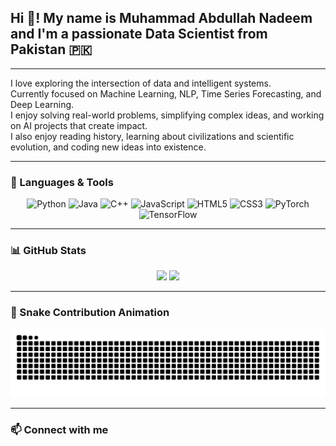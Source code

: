 <h2 align="left">Hi 👋! My name is Muhammad Abdullah Nadeem and I'm a passionate Data Scientist from Pakistan 🇵🇰</h2>

---

I love exploring the intersection of data and intelligent systems.  
Currently focused on Machine Learning, NLP, Time Series Forecasting, and Deep Learning.  
I enjoy solving real-world problems, simplifying complex ideas, and working on AI projects that create impact.  
I also enjoy reading history, learning about civilizations and scientific evolution, and coding new ideas into existence.

---

### 🧠 Languages & Tools

<div align="center">
  <img src="https://cdn.jsdelivr.net/gh/devicons/devicon/icons/python/python-original.svg" height="40" alt="Python" />
  <img src="https://cdn.jsdelivr.net/gh/devicons/devicon/icons/java/java-original.svg" height="40" alt="Java" />
  <img src="https://cdn.jsdelivr.net/gh/devicons/devicon/icons/cplusplus/cplusplus-original.svg" height="40" alt="C++" />
  <img src="https://cdn.jsdelivr.net/gh/devicons/devicon/icons/javascript/javascript-original.svg" height="40" alt="JavaScript" />
  <img src="https://cdn.jsdelivr.net/gh/devicons/devicon/icons/html5/html5-original.svg" height="40" alt="HTML5" />
  <img src="https://cdn.jsdelivr.net/gh/devicons/devicon/icons/css3/css3-original.svg" height="40" alt="CSS3" />
  <img src="https://cdn.jsdelivr.net/gh/devicons/devicon/icons/pytorch/pytorch-original.svg" height="40" alt="PyTorch" />
  <img src="https://cdn.jsdelivr.net/gh/devicons/devicon/icons/tensorflow/tensorflow-original.svg" height="40" alt="TensorFlow" />
</div>

---

### 📊 GitHub Stats

<div align="center">
  <img src="https://github-readme-stats.vercel.app/api?username=AbdullahNadeem10&show_icons=true&theme=radical" height="180"/>
  <img src="https://github-readme-stats.vercel.app/api/top-langs/?username=AbdullahNadeem10&layout=compact&theme=radical" height="180"/>
</div>

---

### 🐍 Snake Contribution Animation


<div align="center">
  <img src="https://raw.githubusercontent.com/abdullahnadeem10-fast/abdullahnadeem10-fast/output/github-contribution-grid-snake.svg" alt="Snake animation" />
</div>

---

### 📫 Connect with me

<div align="left">
  <a href="mailto:abdullahstan981@gmail.com">
    <img src="https://img
